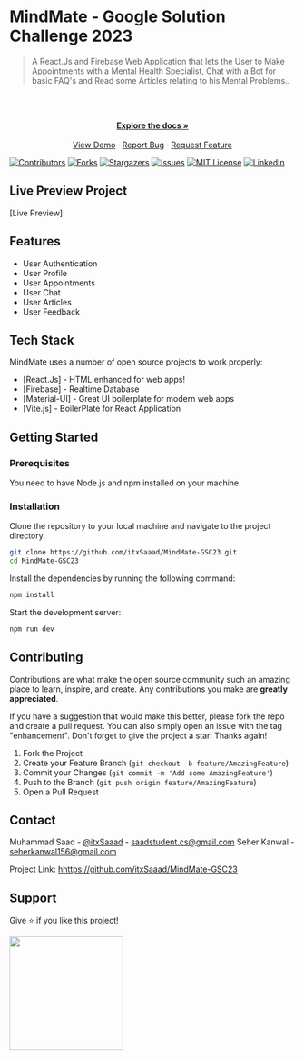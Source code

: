 # MindMate - Google Solution Challenge 2023

> A React.Js and Firebase Web Application that lets the User to Make Appointments with a Mental Health Specialist, Chat with a Bot for basic FAQ's and Read some Articles relating to his Mental Problems..

<!-- PROJECT LOGO -->
<br />
<div align="center">
  <p align="center">
    <br />
    <a href="https://github.com/itxSaaad/MindMate-GSC23">
    <strong>Explore the docs »</strong></a>
    <br />
    <br />
    <a href="https://github.com/itxSaaad/MindMate-GSC23">View Demo</a>
    ·
    <a href="https://github.com/itxSaaad/MindMate-GSC23/issues">Report Bug</a>
    ·
    <a href="https://github.com/itxSaaad/MindMate-GSC23/issues">Request Feature</a>
  </p>
</div>

[![Contributors][contributors-shield]][contributors-url]
[![Forks][forks-shield]][forks-url]
[![Stargazers][stars-shield]][stars-url]
[![Issues][issues-shield]][issues-url]
[![MIT License][license-shield]][license-url]
[![LinkedIn][linkedin-shield]][linkedin-url]

## Live Preview Project

[Live Preview]

## Features

- User Authentication
- User Profile
- User Appointments
- User Chat
- User Articles
- User Feedback

## Tech Stack

MindMate uses a number of open source projects to work properly:

- [React.Js] - HTML enhanced for web apps!
- [Firebase] - Realtime Database
- [Material-UI] - Great UI boilerplate for modern web apps
- [Vite.js] - BoilerPlate for React Application

## Getting Started

### Prerequisites

You need to have Node.js and npm installed on your machine.

### Installation

Clone the repository to your local machine and navigate to the project directory.

```bash
git clone https://github.com/itxSaaad/MindMate-GSC23.git
cd MindMate-GSC23
```

Install the dependencies by running the following command:

```bash
npm install
```

Start the development server:

```bash
npm run dev
```

## Contributing

Contributions are what make the open source community such an amazing place to learn, inspire, and create. Any contributions you make are **greatly appreciated**.

If you have a suggestion that would make this better, please fork the repo and create a pull request. You can also simply open an issue with the tag "enhancement".
Don't forget to give the project a star! Thanks again!

1. Fork the Project
2. Create your Feature Branch (`git checkout -b feature/AmazingFeature`)
3. Commit your Changes (`git commit -m 'Add some AmazingFeature'`)
4. Push to the Branch (`git push origin feature/AmazingFeature`)
5. Open a Pull Request

## Contact

Muhammad Saad - [@itxSaaad](https://twitter.com/itxSaaad) - saadstudent.cs@gmail.com
Seher Kanwal - seherkanwal156@gmail.com

Project Link: [hhttps://github.com/itxSaaad/MindMate-GSC23](https://github.com/itxSaaad/MindMate-GSC23)

## Support

Give ⭐️ if you like this project!

<a href="https://www.buymeacoffee.com/itxSaaad"><img src="https://cdn.buymeacoffee.com/buttons/v2/default-yellow.png" width="200" /></a>

<!-- MARKDOWN LINKS & IMAGES -->
<!-- https://www.markdownguide.org/basic-syntax/#reference-style-links -->

[contributors-shield]: https://img.shields.io/github/contributors/itxSaaad/MindMate-GSC23.svg?style=for-the-badge
[contributors-url]: https://github.com/itxSaaad/MindMate-GSC23/graphs/contributors
[forks-shield]: https://img.shields.io/github/forks/itxSaaad/MindMate-GSC23.svg?style=for-the-badge
[forks-url]: https://github.com/itxSaaad/MindMate-GSC23/network/members
[stars-shield]: https://img.shields.io/github/stars/itxSaaad/MindMate-GSC23.svg?style=for-the-badge
[stars-url]: https://github.com/itxSaaad/MindMate-GSC23/stargazers
[issues-shield]: https://img.shields.io/github/issues/itxSaaad/MindMate-GSC23.svg?style=for-the-badge
[issues-url]: https://github.com/itxSaaad/MindMate-GSC23/issues
[license-shield]: https://img.shields.io/github/license/itxSaaad/MindMate-GSC23.svg?style=for-the-badge
[license-url]: https://github.com/itxSaaad/MindMate-GSC23/blob/master/LICENSE.txt
[linkedin-shield]: https://img.shields.io/badge/-LinkedIn-black.svg?style=for-the-badge&logo=linkedin&colorB=555
[linkedin-url]: https://linkedin.com/in/itxSaaad
